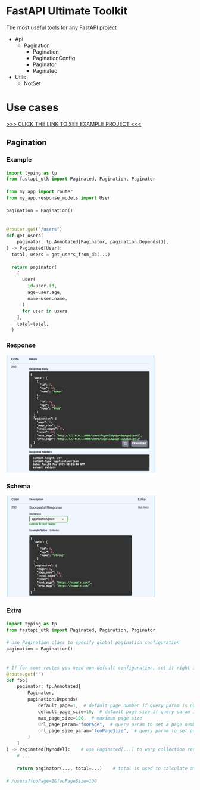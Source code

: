 # FastAPI Ultimate Toolkit

The most useful tools for any FastAPI project

- Api
  - Pagination
    - Pagination
    - PaginationConfig
    - Paginator
    - Paginated
- Utils
  - NotSet



# Use cases

[>>> CLICK THE LINK TO SEE EXAMPLE PROJECT <<<](./example)


## Pagination


### Example 

```python
import typing as tp
from fastapi_utk import Paginated, Pagination, Paginator

from my_app import router
from my_app.response_models import User

pagination = Pagination()


@router.get("/users")
def get_users(
    paginator: tp.Annotated[Paginator, pagination.Depends()],
) -> Paginated[User]:
  total, users = get_users_from_db(...)

  return paginator(
    [
      User(
        id=user.id,
        age=user.age,
        name=user.name,
      )
      for user in users
    ],
    total=total,
  )
```

### Response

<img width="400" src="./docs/images/img-2.jpg" />

### Schema 

<img width="400" src="./docs/images/img-1.jpg" />


### Extra 

```python
import typing as tp
from fastapi_utk import Paginated, Pagination, Paginator

# Use Pagination class to specify global pagination configuration
pagination = Pagination()


# If for some routes you need non-default configuration, set it right in depends
@route.get("")
def foo(
    paginator: tp.Annotated[
        Paginator,
        pagination.Depends(
            default_page=1,  # default page number if query param is not set
            default_page_size=10,  # default page size if query param is not set
            max_page_size=100,  # maximum page size
            url_page_param="fooPage",  # query param to set a page number
            url_page_size_param="fooPageSize",  # query param to set page size, set `None` to disable this option
        )
    ]
) -> Paginated[MyModel]:    # use Paginated[...] to warp collection response 
    # ...
  
    return paginator(..., total=...)    # total is used to calculate amount of pages

# /users?fooPage=1&fooPageSize=100
```